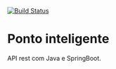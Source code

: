 [![Build Status](https://travis-ci.org/thorlan/ponto-inteligente-api.svg?branch=master)](https://travis-ci.org/thorlan/ponto-inteligente-api)

# Ponto inteligente
API rest com Java e SpringBoot.
